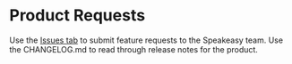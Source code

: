 # Product Requests
Use the [Issues tab](https://github.com/speakeasy-api/product-requests/issues) to submit feature requests to the Speakeasy team.
Use the CHANGELOG.md to read through release notes for the product.
